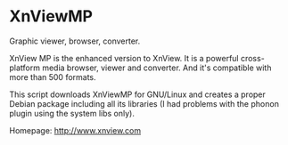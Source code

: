 XnViewMP
========

Graphic viewer, browser, converter.

XnView MP is the enhanced version to XnView.
It is a powerful cross-platform media browser, viewer and converter.
And it's compatible with more than 500 formats.

This script downloads XnViewMP for GNU/Linux and creates a proper
Debian package including all its libraries (I had problems with the phonon plugin
using the system libs only).

Homepage: http://www.xnview.com

